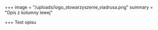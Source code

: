 +++
image = "/uploads/logo_stowarzyszenie_viadrusa.png"
summary = "Opis z kolumny lewej"

+++
Test opisu